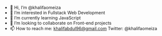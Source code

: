 - 👋 Hi, I’m @khalifaomeiza
- 👀 I’m interested in Fullstack Web Development 
- 🌱 I’m currently learning JavaScript 
- 💞️ I’m looking to collaborate on Front-end projects
- 📫 How to reach me: khalifabdul96@gmail.com
Twitter: @khalifaomeiza

<!---
khalifaomeiza/khalifaomeiza is a ✨ special ✨ repository because its `README.md` (this file) appears on your GitHub profile.
You can click the Preview link to take a look at your changes.
--->
